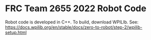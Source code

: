 # FRC Team 2655 2022 Robot Code

Robot code is developed in C++. To build, download WPILIb. See:
https://docs.wpilib.org/en/stable/docs/zero-to-robot/step-2/wpilib-setup.html